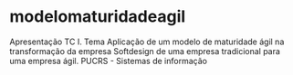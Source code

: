 # modelomaturidadeagil
Apresentação TC I. Tema Aplicação de um modelo de maturidade ágil na transformação da empresa Softdesign de uma empresa tradicional para uma empresa ágil. PUCRS - Sistemas de informação
